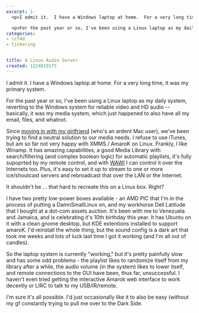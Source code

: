 ```yaml
---
excerpt: |-
  <p>I admit it.  I have a Windows laptop at home.  For a very long time, it was my primary system.</p>

  <p>For the past year or so, I've been using a Linux laptop as my daily system, reverting to the Windows system for reliable video and HD audio -- basically, it was my media system, which just happened to also have all my email, files, and whatnot.</p>
categories:
- ict4d
- tinkering


title: A Linux Audio Server
created: 1224019175
---
```

<p>I admit it.  I have a Windows laptop at home.  For a very long time, it was my primary system.</p>

<p>For the past year or so, I've been using a Linux laptop as my daily system, reverting to the Windows system for reliable video and HD audio -- basically, it was my media system, which just happened to also have all my email, files, and whatnot.</p>

<p>Since <a href="https://audreyandjon.com/">moving in with my girlfriend</a> (who's an ardent Mac user), we've been trying to find a neutral solution to our media needs.  I refuse to use iTunes, but am so far not very happy with XMMS / AmaroK on Linux.  Frankly, I like Winamp.  It has amazing capabilities, a good Media Library with search/filtering (and complex boolean logic) for automatic playlists, it's fully supoprted by my remote control, and with <a href="https://www.flippet.org/wawi/">WAWI</a> I can control it over the Internets too.  Plus, it's easy to set it up to stream to one or more ice/shoutcast servers and rebroadcast that over the LAN or the Internet.</p>

<p>It shouldn't be ... that hard to recreate this on a Linux box.  Right?</p>

<p>I have two pretty low-power boxes available - an AMD PIC that I'm in the process of putting a DamnSmallLinux on, and my workhorse Dell Latitude that I bought at a dot-com assets auction.  It's been with me to Venezuela and Jamaica, and is celebrating it's 10th birthday this year.  It has Ubuntu on it with a clean gnome desktop, but KDE extentions installed to support amaroK.  I'd reinstall the whole thing, but the sound config is a dark art that took me weeks and lots of luck last time I got it working (and I'm all out of candles).</p>

<p>So the laptop system is currently "working," but it's pretty painfully slow and has some odd problems - the playlist likes to randomize itself from my library after a while, the audio volume (in the system) likes to lower itself, and remote connections to the GUI have been, thus far, unsuccessful.  I haven't even tried getting the interactive Amarok web interface to work decently or LIRC to talk to my USB/IR/remote.</p>

<p>I'm sure it's all possible.  I'd just occasionally like it to also be easy (without my gf constantly trying to pull me over to the Dark Side.</p>

